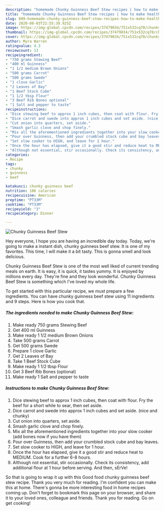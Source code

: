 ```yaml
---
description: "homemade Chunky Guinness Beef Stew recipes | how to make healthy Chunky Guinness Beef Stew"
title: "homemade Chunky Guinness Beef Stew recipes | how to make healthy Chunky Guinness Beef Stew"
slug: 609-homemade-chunky-guinness-beef-stew-recipes-how-to-make-healthy-chunky-guinness-beef-stew
date: 2020-08-03T22:55:39.925Z
image: https://img-global.cpcdn.com/recipes/37479034/751x532cq70/chunky-guinness-beef-stew-recipe-main-photo.jpg
thumbnail: https://img-global.cpcdn.com/recipes/37479034/751x532cq70/chunky-guinness-beef-stew-recipe-main-photo.jpg
cover: https://img-global.cpcdn.com/recipes/37479034/751x532cq70/chunky-guinness-beef-stew-recipe-main-photo.jpg
author: Myra Warren
ratingvalue: 4.3
reviewcount: 13
recipeingredient:
- "750 grams Stewing Beef"
- "400 ml Guinness"
- "1 1/2 medium Brown Onions"
- "500 grams Carrot"
- "500 grams Swede"
- "1 clove Garlic"
- "2 Leaves of Bay"
- "1 Beef Stock Cube"
- "1 1/2 tbsp Flour"
- "3 Beef Rib Bones optional"
- "1 Salt and pepper to taste"
recipeinstructions:
- "Dice stewing beef to approx 1 inch cubes, then coat with flour. Fry the beef for a short while to sear, then set aside."
- "Dice carrot and swede into approx 1 inch cubes and set aside. (nice and chunky)"
- "Cut onion into quarters, set aside."
- "Smash garlic clove and chop finely."
- "Mix all the aforementioned ingredients together into your slow cooker (add bones now if you have them)"
- "Pour over Guinness, then add your crumbled stock cube and bay leaves."
- "Set slow cooker to HIGH, and leave for 1 hour."
- "Once the hour has elapsed, give it a good stir and reduce heat to MEDIUM. Cook for a further 6-8 hours."
- "Although not essential, stir occasionally. Check its consistency, add additional flour at 1 hour before serving. And then, sErVe!"
categories:
- Recipe
tags:
- chunky
- guinness
- beef

katakunci: chunky guinness beef 
nutrition: 186 calories
recipecuisine: American
preptime: "PT33M"
cooktime: "PT33M"
recipeyield: "3"
recipecategory: Dinner

---
```



![Chunky Guinness Beef Stew](https://img-global.cpcdn.com/recipes/37479034/751x532cq70/chunky-guinness-beef-stew-recipe-main-photo.jpg)

Hey everyone, I hope you are having an incredible day today. Today, we're going to make a instant dish, chunky guinness beef stew. It is one of my favorites. This time, I will make it a bit tasty. This is gonna smell and look delicious.

Chunky Guinness Beef Stew is one of the most well liked of current trending meals on earth. It is easy, it is quick, it tastes yummy. It is enjoyed by millions every day. They're fine and they look wonderful. Chunky Guinness Beef Stew is something which I've loved my whole life.




To get started with this particular recipe, we must prepare a few ingredients. You can have chunky guinness beef stew using 11 ingredients and 9 steps. Here is how you cook that.

<!--inarticleads1-->

##### The ingredients needed to make Chunky Guinness Beef Stew:

1. Make ready 750 grams Stewing Beef
1. Get 400 ml Guinness
1. Make ready 1 1/2 medium Brown Onions
1. Take 500 grams Carrot
1. Get 500 grams Swede
1. Prepare 1 clove Garlic
1. Get 2 Leaves of Bay
1. Take 1 Beef Stock Cube
1. Make ready 1 1/2 tbsp Flour
1. Get 3 Beef Rib Bones (optional)
1. Make ready 1 Salt and pepper to taste




<!--inarticleads2-->

##### Instructions to make Chunky Guinness Beef Stew:

1. Dice stewing beef to approx 1 inch cubes, then coat with flour. Fry the beef for a short while to sear, then set aside.
1. Dice carrot and swede into approx 1 inch cubes and set aside. (nice and chunky)
1. Cut onion into quarters, set aside.
1. Smash garlic clove and chop finely.
1. Mix all the aforementioned ingredients together into your slow cooker (add bones now if you have them)
1. Pour over Guinness, then add your crumbled stock cube and bay leaves.
1. Set slow cooker to HIGH, and leave for 1 hour.
1. Once the hour has elapsed, give it a good stir and reduce heat to MEDIUM. Cook for a further 6-8 hours.
1. Although not essential, stir occasionally. Check its consistency, add additional flour at 1 hour before serving. And then, sErVe!




So that is going to wrap it up with this Good food chunky guinness beef stew recipe. Thank you very much for reading. I'm confident you can make this at home. There's gonna be more interesting food in home recipes coming up. Don't forget to bookmark this page on your browser, and share it to your loved ones, colleague and friends. Thank you for reading. Go on get cooking!
